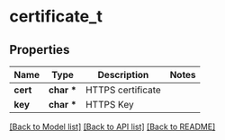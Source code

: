 # certificate_t

## Properties
Name | Type | Description | Notes
------------ | ------------- | ------------- | -------------
**cert** | **char \*** | HTTPS certificate | 
**key** | **char \*** | HTTPS Key | 

[[Back to Model list]](../README.md#documentation-for-models) [[Back to API list]](../README.md#documentation-for-api-endpoints) [[Back to README]](../README.md)


